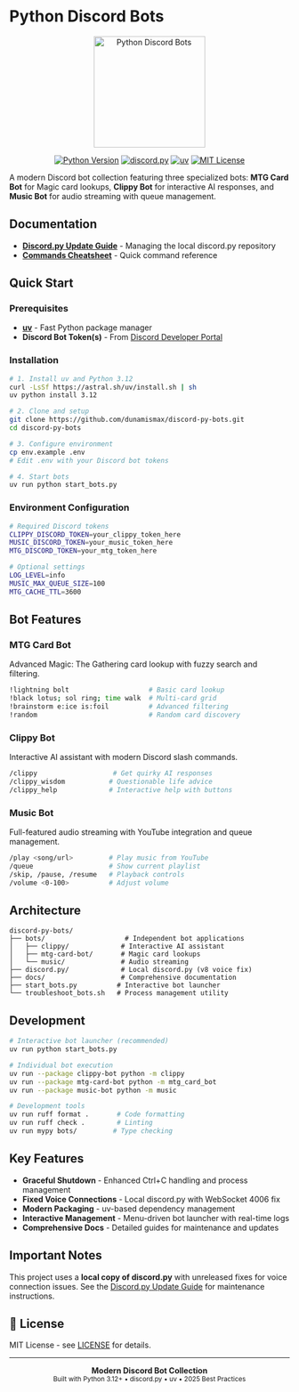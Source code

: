 # Python Discord Bots

<p align="center">
  <img src="https://github.com/dunamismax/images/blob/main/python/discord-bots/python.png" alt="Python Discord Bots" width="200" />
</p>

<p align="center">
  <a href="https://python.org/"><img src="https://img.shields.io/badge/Python-3.12+-3776AB.svg?logo=python&logoColor=white" alt="Python Version"></a>
  <a href="https://github.com/Rapptz/discord.py"><img src="https://img.shields.io/badge/Discord-discord.py-5865F2.svg?logo=discord&logoColor=white" alt="discord.py"></a>
  <a href="https://github.com/astral-sh/uv"><img src="https://img.shields.io/badge/Package-uv-purple.svg" alt="uv"></a>
  <a href="https://opensource.org/licenses/MIT"><img src="https://img.shields.io/badge/License-MIT-green.svg" alt="MIT License"></a>
</p>

A modern Discord bot collection featuring three specialized bots: **MTG Card Bot** for Magic card lookups, **Clippy Bot** for interactive AI responses, and **Music Bot** for audio streaming with queue management.

## Documentation

- **[Discord.py Update Guide](DISCORD_PY_UPDATE.md)** - Managing the local discord.py repository
- **[Commands Cheatsheet](DISCORD_BOTS_CHEATSHEET.md)** - Quick command reference

## Quick Start

### Prerequisites

- **[uv](https://docs.astral.sh/uv/)** - Fast Python package manager
- **Discord Bot Token(s)** - From [Discord Developer Portal](https://discord.com/developers/applications)

### Installation

```bash
# 1. Install uv and Python 3.12
curl -LsSf https://astral.sh/uv/install.sh | sh
uv python install 3.12

# 2. Clone and setup
git clone https://github.com/dunamismax/discord-py-bots.git
cd discord-py-bots

# 3. Configure environment
cp env.example .env
# Edit .env with your Discord bot tokens

# 4. Start bots
uv run python start_bots.py
```

### Environment Configuration

```bash
# Required Discord tokens
CLIPPY_DISCORD_TOKEN=your_clippy_token_here
MUSIC_DISCORD_TOKEN=your_music_token_here
MTG_DISCORD_TOKEN=your_mtg_token_here

# Optional settings
LOG_LEVEL=info
MUSIC_MAX_QUEUE_SIZE=100
MTG_CACHE_TTL=3600
```

## Bot Features

### MTG Card Bot

Advanced Magic: The Gathering card lookup with fuzzy search and filtering.

```bash
!lightning bolt                    # Basic card lookup
!black lotus; sol ring; time walk  # Multi-card grid
!brainstorm e:ice is:foil          # Advanced filtering
!random                            # Random card discovery
```

### Clippy Bot

Interactive AI assistant with modern Discord slash commands.

```bash
/clippy                   # Get quirky AI responses
/clippy_wisdom           # Questionable life advice
/clippy_help             # Interactive help with buttons
```

### Music Bot

Full-featured audio streaming with YouTube integration and queue management.

```bash
/play <song/url>         # Play music from YouTube
/queue                   # Show current playlist
/skip, /pause, /resume   # Playback controls
/volume <0-100>          # Adjust volume
```

## Architecture

```
discord-py-bots/
├── bots/                    # Independent bot applications
│   ├── clippy/             # Interactive AI assistant
│   ├── mtg-card-bot/       # Magic card lookups
│   └── music/              # Audio streaming
├── discord.py/             # Local discord.py (v8 voice fix)
├── docs/                   # Comprehensive documentation
├── start_bots.py          # Interactive bot launcher
└── troubleshoot_bots.sh   # Process management utility
```

## Development

```bash
# Interactive bot launcher (recommended)
uv run python start_bots.py

# Individual bot execution
uv run --package clippy-bot python -m clippy
uv run --package mtg-card-bot python -m mtg_card_bot
uv run --package music-bot python -m music

# Development tools
uv run ruff format .       # Code formatting
uv run ruff check .        # Linting
uv run mypy bots/         # Type checking
```

## Key Features

- **Graceful Shutdown** - Enhanced Ctrl+C handling and process management
- **Fixed Voice Connections** - Local discord.py with WebSocket 4006 fix
- **Modern Packaging** - uv-based dependency management
- **Interactive Management** - Menu-driven bot launcher with real-time logs
- **Comprehensive Docs** - Detailed guides for maintenance and updates

## Important Notes

This project uses a **local copy of discord.py** with unreleased fixes for voice connection issues. See the [Discord.py Update Guide](DISCORD_PY_UPDATE.md) for maintenance instructions.

## 📄 License

MIT License - see [LICENSE](LICENSE) for details.

---

<p align="center">
  <strong>Modern Discord Bot Collection</strong><br>
  <sub>Built with Python 3.12+ • discord.py • uv • 2025 Best Practices</sub>
</p>
